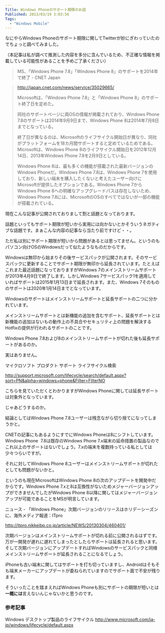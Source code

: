 ```yaml
---
Title: Windows Phoneのサポート期限のお話
Published: 2013/03/19 3:03:56
Tags:
  - "Windows Mobile"
---
```

なにやらWindows Phoneのサポート期限に関してTwitterが妙にぎわっていたのでちょっと調べてみました。

（本記事は私が調べて推測した内容を多分に含んでいるため、不正確な情報を掲載している可能性があることを予めご了承ください）

> MS、「Windows Phone 7.8」「Windows Phone 8」のサポートを2014年で終了 - CNET Japan

> http://japan.cnet.com/news/service/35029665/
>
> Microsoftは、「Windows Phone 7.8」と「Windows Phone 8」のサポート終了日を定めた。
>
> 同社のサポートページに両OSの情報が掲載されており、Windows Phone 7.8のサポートは2014年9月9日まで、Windows Phone 8は2014年7月8日までとなっている。
>
> 終了日が異なるのは、Microsoftのライフサイクル開始日が異なり、同社がプラットフォームを18カ月間サポートすると定めているためである。Microsoftは、Windows Phone 8のライフサイクル開始日を2012年12月14日、2013年Windows Phone 7.8を2月9日としている。
>
> Windows Phone 8は、最も多くの機能が搭載された最新バージョンのWindows Phoneだ。Windows Phone 7.8は、Windows Phone 7を使用しており、新しい端末を購入したくないと考えたユーザー向けにMicrosoftが提供したオプションである。Windows Phone 7からWindows Phone 8への明確なアップグレードパスは存在しないため、Windows Phone 7.8には、MicrosoftのOSのすべてではないが一部の機能が搭載されている。

現在こんな記事が公開されておりまして割と話題となっております。

<!-- more -->

話題といってもサポート期限が短いから実用には向かないとかそういうネガティブな話題です。まぁこんな内容の記事なら当たり前ですけど・・。

ただ私は別にサポート期限が短いから問題があるとは思ってません。というのもパソコン向けOSのWindowsだって似たようなものだからです。

Windowsは無印から始まりその後サービスパックが公開されます。そのサービスパックに更新することでサポート期限が無印から延長されています。たとえばこれまた最近話題になっておりますがWindows 7のメインストリームサポートが2013年4月9日で終了します。しかしWindows 7サービスパック1を適用していればサポートは2015年1月13日まで延長されます。また、Windows 7そのもののサポートは2020年1月14日までとなっています。

Windowsのサポートはメインストリームサポートと延長サポートの二つに分かれています。

メインストリームサポートとは新機能の追加を含むサポート、延長サポートとは新機能の追加はないもの動作上の不具合やセキュリティ上の問題を解決するHotfixの提供が行われるサポートのことです。

Windows Phone 7.8および8のメインストリームサポートが切れた後も延長サポートがあるのか。

実はありません。

マイクロソフト プロダクト サポート ライフサイクル検索

http://support.microsoft.com/lifecycle/search/default.aspx?sort=PN&alpha=windows+phone&Filter=FilterNO

こちらを見ていただくとわかりますがWindows Phoneに関しては延長サポートは対象外となっています。

じゃあどうするのか。

結論としてはWindows Phone 7.8ユーザーは残念ながら切り捨てになってしまうかと。

CNETの記事にもあるようにすでにWindows Phoneは8にシフトしています。Windows Phone&nbsp; 7.8は既存のWindows Phone 7.x端末の延命措置の製品なのでこれ以上のサポートはないでしょう。7.xの端末を複数持っている私としては少々つらいですが。

それに対してWindows Phone 8ユーザーはメインストリームサポートが切れたとしても問題がないかと。

というのも現在MicrosoftはWindows Phone 8の次のアップデートを開発中だからです。Windows Phone 7.xと8は互換性がないためメジャーバージョンアップができませんでしたがWindows Phone 8以降に関してはメジャーバージョンアップが可能であることをMSが明言しています。

ニュース - 「Windows Phone」次期バージョンのリリースはホリデーシーズンに、海外メディア報道：ITpro

http://itpro.nikkeibp.co.jp/article/NEWS/20130304/460401/

次期バージョンはメインストリームサポートが切れる前に公開されるはずです。万が一開発が遅れに遅れてしまったとしたらサポートは延長されると思います。そして次期バージョンにアップデートすればWindowsのサービスパックと同様メインストリームサポートが延長されることになるでしょう。

iPhoneも古い端末に関してはサポートを打ち切っていますし、Androidはそもそも端末メーカーにアップデートが委ねられていますのでサポート面で不安が残ります。

そういったことを踏まえればWindows Phoneも別にサポートの期限が短いとは**一概には**言えないんじゃないかと思うのです。

### 参考記事

Windows デスクトップ製品のライフサイクル
http://www.microsoft.com/ja-jp/windows/lifecycle/default.aspx